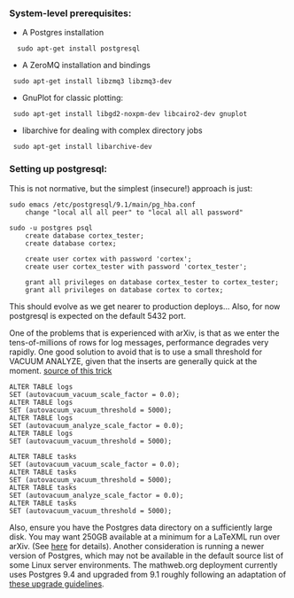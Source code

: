 ### System-level prerequisites:
 * A Postgres installation
 ```
   sudo apt-get install postgresql
 ```
 * A ZeroMQ installation and bindings
 ```
  sudo apt-get install libzmq3 libzmq3-dev
 ```

 * GnuPlot for classic plotting:
 ```
  sudo apt-get install libgd2-noxpm-dev libcairo2-dev gnuplot
 ```

* libarchive for dealing with complex directory jobs
```
 sudo apt-get install libarchive-dev
```

### Setting up postgresql:
 This is not normative, but the simplest (insecure!) approach is just:
 ```
 sudo emacs /etc/postgresql/9.1/main/pg_hba.conf
     change "local all all peer" to "local all all password"

 sudo -u postgres psql
     create database cortex_tester;
     create database cortex;

     create user cortex with password 'cortex';
     create user cortex_tester with password 'cortex_tester';

     grant all privileges on database cortex_tester to cortex_tester;
     grant all privileges on database cortex to cortex;
 ```

 This should evolve as we get nearer to production deploys... Also, for now postgresql is expected on the default 5432 port.
 
 One of the problems that is experienced with arXiv, is that as we enter the tens-of-millions of rows for log messages, performance degrades very rapidly. One good solution to avoid that is to use a small threshold for VACUUM ANALYZE, given that the inserts are generally quick at the moment. [source of this trick](https://lob.com/blog/supercharge-your-postgresql-performance/) 
 ```
ALTER TABLE logs  
SET (autovacuum_vacuum_scale_factor = 0.0);
ALTER TABLE logs  
SET (autovacuum_vacuum_threshold = 5000);
ALTER TABLE logs  
SET (autovacuum_analyze_scale_factor = 0.0);
ALTER TABLE logs  
SET (autovacuum_vacuum_threshold = 5000);  

ALTER TABLE tasks  
SET (autovacuum_vacuum_scale_factor = 0.0);
ALTER TABLE tasks  
SET (autovacuum_vacuum_threshold = 5000);
ALTER TABLE tasks  
SET (autovacuum_analyze_scale_factor = 0.0);
ALTER TABLE tasks  
SET (autovacuum_vacuum_threshold = 5000);  
```

Also, ensure you have the Postgres data directory on a sufficiently large disk. You may want 250GB available at a minimum for a LaTeXML run over arXiv. (See [here](https://github.com/dginev/CorTeX/issues/10) for details). Another consideration is running a newer version of Postgres, which may not be available in the default source list of some Linux server environments. The mathweb.org deployment currently uses Postgres 9.4 and upgraded from 9.1 roughly following an adaptation of [these upgrade guidelines](https://gist.github.com/tamoyal/2ea1fcdf99c819b4e07d).
